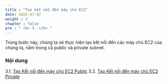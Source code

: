 ```yaml
---
title : "Tạo kết nối đến máy chủ EC2"
date: 2025-07-02 
weight : 3 
chapter : false
pre : " <b> 3. </b> "
---
```


Trong bước này, chúng ta sẽ thực hiện tạo kết nối đến các máy chủ EC2 của chúng ta, nằm trong cả public và private subnet.

### Nội dung
3.1. [Tạo Kết nối đến máy chủ EC2 Public](3.1-public-instance/) 
3.2. [Tạo Kết nối đến máy chủ EC2 Private](3.2-private-instance/) 
